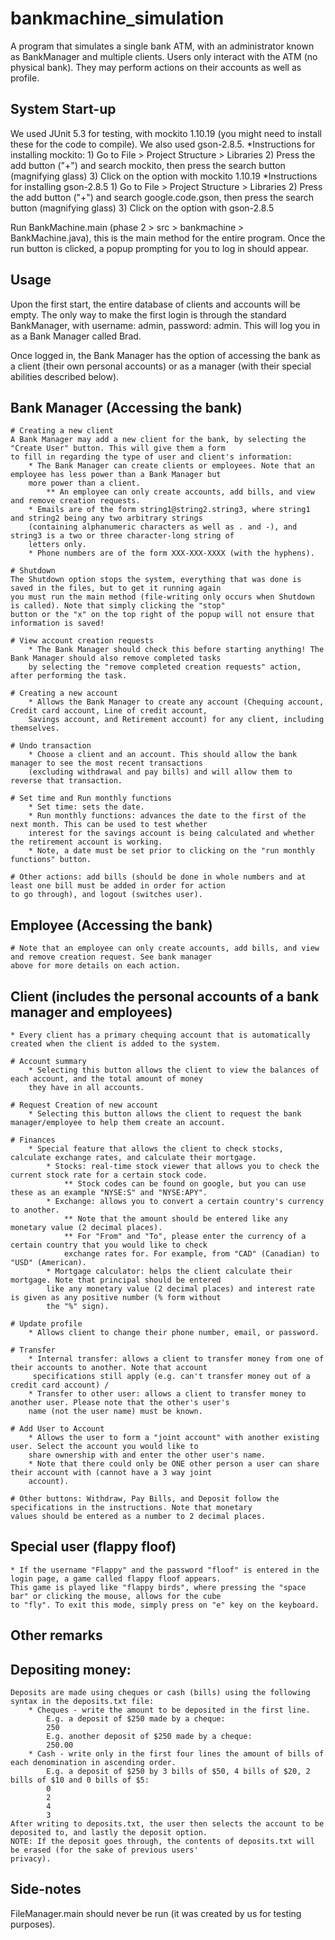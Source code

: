 # bankmachine_simulation

A program that simulates a single bank ATM, with an administrator known as BankManager and multiple clients.
Users only interact with the ATM (no physical bank). They may perform actions on their accounts as well as profile.


## System Start-up

We used JUnit 5.3 for testing, with mockito 1.10.19 (you might need to install these for the code to compile). We also
used gson-2.8.5.
    *Instructions for installing mockito:
        1) Go to File > Project Structure > Libraries
        2) Press the add button ("+") and search mockito, then press the search button (magnifying glass)
        3) Click on the option with mockito 1.10.19
    *Instructions for installing gson-2.8.5
        1) Go to File > Project Structure > Libraries
        2) Press the add button ("+") and search google.code.gson, then press the search button (magnifying glass)
        3) Click on the option with gson-2.8.5

Run BankMachine.main (phase 2 > src > bankmachine > BankMachine.java), this is the main method for the entire program.
Once the run button is clicked, a popup prompting for you to log in should appear.


## Usage

Upon the first start, the entire database of clients and accounts will be empty.
The only way to make the first login is through the standard BankManager, with username: admin, password: admin. This
will log you in as a Bank Manager called Brad.

Once logged in, the Bank Manager has the option of accessing the bank as a client (their own personal accounts) or as a
manager (with their special abilities described below).

## Bank Manager (Accessing the bank)

    # Creating a new client
    A Bank Manager may add a new client for the bank, by selecting the "Create User" button. This will give them a form
    to fill in regarding the type of user and client's information:
        * The Bank Manager can create clients or employees. Note that an employee has less power than a Bank Manager but
        more power than a client.
            ** An employee can only create accounts, add bills, and view and remove creation requests.
        * Emails are of the form string1@string2.string3, where string1 and string2 being any two arbitrary strings
        (containing alphanumeric characters as well as . and -), and string3 is a two or three character-long string of
        letters only.
        * Phone numbers are of the form XXX-XXX-XXXX (with the hyphens).

    # Shutdown
    The Shutdown option stops the system, everything that was done is saved in the files, but to get it running again
    you must run the main method (file-writing only occurs when Shutdown is called). Note that simply clicking the "stop"
    button or the "x" on the top right of the popup will not ensure that information is saved!

    # View account creation requests
        * The Bank Manager should check this before starting anything! The Bank Manager should also remove completed tasks
        by selecting the "remove completed creation requests" action, after performing the task.

    # Creating a new account
        * Allows the Bank Manager to create any account (Chequing account, Credit card account, Line of credit account,
        Savings account, and Retirement account) for any client, including themselves.

    # Undo transaction
        * Choose a client and an account. This should allow the bank manager to see the most recent transactions
        (excluding withdrawal and pay bills) and will allow them to reverse that transaction.

    # Set time and Run monthly functions
        * Set time: sets the date.
        * Run monthly functions: advances the date to the first of the next month. This can be used to test whether
        interest for the savings account is being calculated and whether the retirement account is working.
        * Note, a date must be set prior to clicking on the "run monthly functions" button.

    # Other actions: add bills (should be done in whole numbers and at least one bill must be added in order for action
    to go through), and logout (switches user).


## Employee (Accessing the bank)
    # Note that an employee can only create accounts, add bills, and view and remove creation request. See bank manager
    above for more details on each action.


## Client (includes the personal accounts of a bank manager and employees)
    * Every client has a primary chequing account that is automatically created when the client is added to the system.

    # Account summary
        * Selecting this button allows the client to view the balances of each account, and the total amount of money
        they have in all accounts.

    # Request Creation of new account
        * Selecting this button allows the client to request the bank manager/employee to help them create an account.

    # Finances
        * Special feature that allows the client to check stocks, calculate exchange rates, and calculate their mortgage.
            * Stocks: real-time stock viewer that allows you to check the current stock rate for a certain stock code.
                ** Stock codes can be found on google, but you can use these as an example "NYSE:S" and "NYSE:APY".
            * Exchange: allows you to convert a certain country's currency to another.
                ** Note that the amount should be entered like any monetary value (2 decimal places).
                ** For "From" and "To", please enter the currency of a certain country that you would like to check
                exchange rates for. For example, from "CAD" (Canadian) to "USD" (American).
            * Mortgage calculator: helps the client calculate their mortgage. Note that principal should be entered
            like any monetary value (2 decimal places) and interest rate is given as any positive number (% form without
            the "%" sign).

    # Update profile
        * Allows client to change their phone number, email, or password.

    # Transfer
        * Internal transfer: allows a client to transfer money from one of their accounts to another. Note that account
         specifications still apply (e.g. can't transfer money out of a credit card account) /
        * Transfer to other user: allows a client to transfer money to another user. Please note that the other's user's
        name (not the user name) must be known.

    # Add User to Account
        * Allows the user to form a "joint account" with another existing user. Select the account you would like to
        share ownership with and enter the other user's name.
        * Note that there could only be ONE other person a user can share their account with (cannot have a 3 way joint
        account).

    # Other buttons: Withdraw, Pay Bills, and Deposit follow the specifications in the instructions. Note that monetary
    values should be entered as a number to 2 decimal places.


## Special user (flappy floof)
    * If the username "Flappy" and the password "floof" is entered in the login page, a game called flappy floof appears.
    This game is played like "flappy birds", where pressing the "space bar" or clicking the mouse, allows for the cube
    to "fly". To exit this mode, simply press on "e" key on the keyboard.


## Other remarks

## Depositing money:
    Deposits are made using cheques or cash (bills) using the following syntax in the deposits.txt file:
        * Cheques - write the amount to be deposited in the first line.
            E.g. a deposit of $250 made by a cheque:
            250
            E.g. another deposit of $250 made by a cheque:
            250.00
        * Cash - write only in the first four lines the amount of bills of each denomination in ascending order.
            E.g. a deposit of $250 by 3 bills of $50, 4 bills of $20, 2 bills of $10 and 0 bills of $5:
            0
            2
            4
            3
    After writing to deposits.txt, the user then selects the account to be deposited to, and lastly the deposit option.
    NOTE: If the deposit goes through, the contents of deposits.txt will be erased (for the sake of previous users'
    privacy).


## Side-notes

FileManager.main should never be run (it was created by us for testing purposes).

